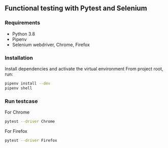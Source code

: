 ## Functional testing with Pytest and Selenium

### Requirements
* Python 3.8
* Pipenv
* Selenium webdriver, Chrome, Firefox

### Installation
Install dependencies and activate the virtual environment
From project root, run:
```sh
pipenv install --dev
pipenv shell
```

### Run testcase
For Chrome
```sh
pytest --driver Chrome
```
For Firefox
```sh
pytest --driver Firefox
```